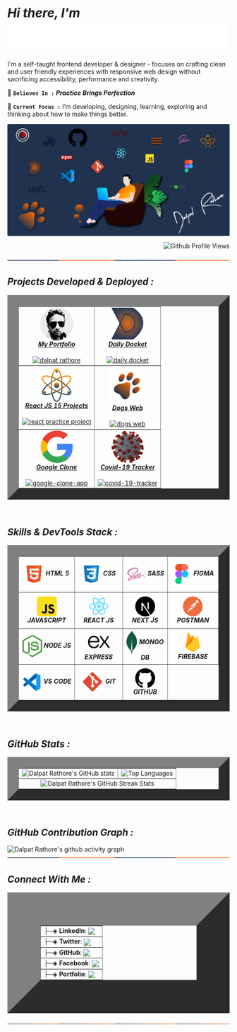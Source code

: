 <h1><i>Hi there,  I'm  <img align="center" alt="Dalpat Rathore" width="500" src="https://github.com/DalpatRathore/dalpatrathore/blob/main/assets/images/myname.gif"> </i> </h1>
<!-- <h1><i>Hi there,  I'm Dalpat Rathore</i></h1> -->

I'm a self-taught frontend developer & designer - focuses on crafting clean and user friendly experiences with responsive web design without sacrificing accessibility, performance and creativity.

📌 **`Believes In :`** <strong> *Practice Brings Perfection* </strong>

🎯 **`Current Focus :`** I’m developing, designing, learning, exploring and thinking about how to make things better.

<img align="center" alt="Programmer" src="https://github.com/DalpatRathore/dalpatrathore/blob/main/assets/images/heroImg.webp">
<p align="right"> <img src="https://komarev.com/ghpvc/?username=dalpatrathore&color=001d3d&style=plastic&label=Github+Profile+Views" alt="Github Profile Views" /> </p>
<img align="center" alt="line" src="https://github.com/DalpatRathore/dalpatrathore/blob/main/assets/images/line-1.svg">
<br>

<h2><i>Projects Developed & Deployed :</i></h2>

<table border="25">
  <tr>
    <td align='center'>
      <a href="https://dalpatrathoredev.web.app">
          <img align="center" alt="dalpat rathore" width="75px" src="https://github.com/DalpatRathore/dalpatrathore/blob/main/assets/images/dalpatrathore.png" />
           <br>
          <strong><i>My Portfolio</i></strong>
     </a>
      <br>
      <br>
     <a href="https://dalpatrathoredev.web.app">
        <img align="center" alt="dalpat rathore" src="https://github-readme-stats.vercel.app/api/pin/?username=dalpatrathore&repo=dalpatrathore&bg_color=0,14213d,ca6702&title_color=afbecd&text_color=abcdef&border_radius=10" />   
    </a>
   </td>
      
   <td align='center'>
     <a href="https://dailydocket.web.app/">
        <img align="center" alt="daily docket" width="75px" src="https://github.com/DalpatRathore/dalpatrathore/blob/main/assets/images/dailydocket.png" />
           <br>
        <strong><i>Daily Docket</i></strong>
    </a>
     <br>
     <br>
     <a href="https://github.com/dalpatrathore/daily-docket">
        <img align="center" alt="daily docket" src="https://github-readme-stats.vercel.app/api/pin/?username=dalpatrathore&repo=daily-docket&bg_color=0,001427,132a13,001427&title_color=afbdce&text_color=abcdef&border_radius=10" />   
    </a>
   </td>
  </tr>
 
  <tr>
   <td align='center'>
     <a href="https://react15proj.web.app">
         <img align="center" alt="react 15 projects" width="75px" src="https://github.com/DalpatRathore/dalpatrathore/blob/main/assets/images/react15proj.png" />
         <br>
      <strong><i>React JS 15 Projects</i></strong>
    </a>
    <br>
    <br>
     <a href="https://github.com/dalpatrathore/react-15-proj...">
        <img align="center" alt="react practice project" src="https://github-readme-stats.vercel.app/api/pin/?username=dalpatrathore&repo=react-15-proj...&bg_color=0,001427,132a13,001427&title_color=afbdce&text_color=abcdef&border_radius=10" />   
    </a>
  </td>       

   <td align='center' >
     <a href="https://dogsdetails.web.app/">
       <img align="center" alt="dogs web" width="85px" src="https://github.com/DalpatRathore/dalpatrathore/blob/main/assets/images/dogsweb.png" />
       <br>
      <strong><i>Dogs Web</i></strong>
    </a>
    <br>
    <br>
     <a href="https://github.com/dalpatrathore/dogs-web">
        <img align="center" alt="dogs web" src="https://github-readme-stats.vercel.app/api/pin/?username=dalpatrathore&repo=dogs-web&bg_color=0,001427,132a13,001427&title_color=afbdce&text_color=abcdef&border_radius=10" />   
    </a>
  </td>
 </tr>

 <tr>  
 <td align='center'>
       <a href="https://cloneapp111.web.app/">
        <img align="center" alt="Google Clone" width="75px" src="https://github.com/DalpatRathore/dalpatrathore/blob/main/assets/images/googleclone.png" />
         </br>
       <strong><i>Google Clone</i></strong>
    </a>
    <br>
    <br>
     <a href="https://github.com/dalpatrathore/google-clone-app">
        <img align="center" alt="google-clone-app" src="https://github-readme-stats.vercel.app/api/pin/?username=dalpatrathore&repo=google-clone-app&bg_color=0,001427,132a13,001427&title_color=afbdce&text_color=abcdef&border_radius=10" />   
    </a>
 </td>
    
 <td align='center' >
      <a href="https://covid19tracks.web.app/">
        <img align="center" alt="Covid-19 Tracker" width="75px" src="https://github.com/DalpatRathore/dalpatrathore/blob/main/assets/images/covid19.png" />
        <br>
        <strong><i>Covid-19 Tracker</i></strong>
      </a>
    <br>
    <br>
     <a href="https://github.com/dalpatrathore/covid-19-tracker">
        <img align="center" alt="covid-19-tracker" src="https://github-readme-stats.vercel.app/api/pin/?username=dalpatrathore&repo=covid-19-tracker&bg_color=0,001427,132a13,001427&title_color=afbdce&text_color=abcdef&border_radius=10" />   
    </a>
    </td> 
 </tr>

</table>

<br>

<h2><i>Skills & DevTools Stack :</i></h2>

<table border="25">
<tr>
    <td align='center' width="200" height="75">
       <img align='center' alt="HTML 5" width="45px" src="https://github.com/DalpatRathore/dalpatrathore/blob/main/assets/icons/html-icon.svg" />
       <strong><i>HTML 5</i></strong>
    </td>
    <td align='center'width="200" height="75">
       <img align='center' alt="CSS 3" width="45px" src="https://github.com/DalpatRathore/dalpatrathore/blob/main/assets/icons/css-icon.svg" />
       <strong><i>CSS</i></strong>
    </td>
    <td align='center' width="200" height="75">
       <img align="center" alt="Sass" width="45px" src="https://github.com/DalpatRathore/dalpatrathore/blob/main/assets/icons/sass-icon.svg" />
       <strong><i>SASS</i></strong>
    </td>
    <td align='center' width="200" height="75">
       <img align="center" alt="Figma" width="45px" src="https://github.com/DalpatRathore/dalpatrathore/blob/main/assets/icons/figma-icon.svg" />
      <strong><i>FIGMA</i></strong>
    </td>
</tr>
<tr>
    
   <td align='center' width="200" height="75">
       <img align="center" alt="JavaScript" width="45px" src="https://github.com/DalpatRathore/dalpatrathore/blob/main/assets/icons/javascript-icon.svg" />
        <strong><i>JAVASCRIPT</i></strong>
    </td>

   <td align='center' width="200" height="75">
       <img align="center" alt="React JS" width="45px" src="https://github.com/DalpatRathore/dalpatrathore/blob/main/assets/icons/reactjs-icon.svg" />
       <strong><i>REACT JS</i></strong>
    </td>

   <td align='center' width="200" height="75">
       <img align="center" alt="Next JS" width="45px" src="https://github.com/DalpatRathore/dalpatrathore/blob/main/assets/icons/nextjs-icon.svg" />
               <strong><i>NEXT JS</i></strong>
    </td>

   <td align='center' width="200" height="75">
       <img align="center" alt="Postman" width="45px" src="https://github.com/DalpatRathore/dalpatrathore/blob/main/assets/icons/postman-icon.svg" />
               <strong><i>POSTMAN</i></strong>
    </td>

</tr>
<tr>
      <td align='center' width="200" height="75">
       <img align="center" alt="Node JS" width="45px" src="https://github.com/DalpatRathore/dalpatrathore/blob/main/assets/icons/nodejs-icon.svg" />
               <strong><i>NODE JS</i></strong>
    </td>
     <td align='center' width="200" height="75">
       <img align="center" alt="Express JS" width="65px" src="https://github.com/DalpatRathore/dalpatrathore/blob/main/assets/icons/express-icon.svg" />
              <strong><i>EXPRESS</i></strong>
    </td>     
     <td align='center' width="200" height="75">
       <img align="center" alt="Mongo DB" width="25px" src="https://github.com/DalpatRathore/dalpatrathore/blob/main/assets/icons/mongodb-icon.svg" />
               <strong><i>MONGO DB</i></strong>
    </td>   
    <td align='center' width="200" height="75">
       <img align="center" alt="Firebase" width="35px" src="https://github.com/DalpatRathore/dalpatrathore/blob/main/assets/icons/firebase-icon.svg" />
              <strong><i>FIREBASE</i></strong>
    </td>

</tr>
<tr>
     
   <td align='center' width="200" height="75">
       <img align="center" alt="Visual Studio Code" width="45px" src="https://github.com/DalpatRathore/dalpatrathore/blob/main/assets/icons/vscode-icon.svg" />
               <strong><i>VS CODE</i></strong>
    </td>

   <td align='center'width="200" height="75">
       <img align="center" alt="Git" width="50px" src="https://github.com/DalpatRathore/dalpatrathore/blob/main/assets/icons/git-icon.svg" />
               <strong><i>GIT</i></strong>
    </td>
    <td align='center' width="200" height="75">
       <img align="center" alt="GitHub" width="45px" src="https://github.com/DalpatRathore/dalpatrathore/blob/main/assets/icons/github-icon.svg" />
              <strong><i>GITHUB</i></strong>
    </td>
 </tr>
</table>
<br>

<h2><i>GitHub Stats :</i></h2>

<table border="25">
  <tr>
    <td valign="top"><img src="https://github-readme-stats.vercel.app/api?username=DalpatRathore&count_private=true&theme=algolia&show_icons=true&icon_color=FFA500&title_color=f4791f&bg_color=0,0F2027,03071e&text_color=FFF" alt ="Dalpat Rathore's GitHub stats"/></td>
    <td valign="top"><img src="https://github-readme-stats.vercel.app/api/top-langs/?username=DalpatRathore&layout=compact&langs_count=10" alt ="Top Languages"/></td>
  </tr>
   <tr>
    <td colspan="2" align="center"><img src="http://github-readme-streak-stats.herokuapp.com?user=dalpatrathore&hide_border=true&date_format=j%20M%5B%20Y%5D&stroke=03071E&sideNums=1E325C&dates=0B17EE" alt ="Dalpat Rathore's GitHub Streak Stats"/>  </td>
    
  </tr>
</table>
<br>


<h2><i>GitHub Contribution Graph :</i></h2>

![Dalpat Rathore's github activity graph](https://activity-graph.herokuapp.com/graph?username=DalpatRathore&theme=rogue&line=f4791f&point=461220)
<img align="center" alt="line" src="https://github.com/DalpatRathore/dalpatrathore/blob/main/assets/images/line-1.svg">

<h2><i>Connect With Me :</i></h2>

<table border="75">
<tr>
  <td>
    ├─◈ <strong>LinkedIn</strong>: <a href="https://linkedin.com/in/dalpatrathore"> <img align="center" src="https://img.shields.io/badge/dalpatrathore-0077B5?style=plastic&logo=linkedin&logoColor=white"></a>
  </td>
  
   </tr>
  <tr>
  <td>
     ├─◈ <strong>Twitter</strong>: <a href="https://twitter.com/ingenuity_brain"> <img align="center" src="https://img.shields.io/badge/@ingenuity_brain-1DA1F2?style=plastic&logo=twitter&logoColor=white"></a> 
    
  </td>
   </tr> <tr>
 <td>
   ├─◈ <strong>GitHub</strong>: <a href="https://github.com/dalpatrathore"> <img align="center" src="https://img.shields.io/badge/dalpatrathore-100000?style=plastic&logo=github&logoColor=white"></a>    
  </td>
   </tr> 
  <tr>
  <td>
      ├─◈ <strong>Facebook</strong>: <a href="https://facebook.com/dalpat.rathore"> <img align="center" src="https://img.shields.io/badge/dalpatrathore-1877F2?style=plastic&logo=facebook&logoColor=white"></a> 
  </td>
   </tr>
  <tr>
  <td>
      ├─◈ <strong>Portfolio</strong>: <a href="https://dalpatrathoredev.web.app/"> <img align="center" src="https://img.shields.io/badge/Dalpat Rathore-14213d?style=plastic&logo=About.me&logoColor=orange"></a> 
  </td>
   </tr>
</table>
<img align="center" alt="line" src="https://github.com/DalpatRathore/dalpatrathore/blob/main/assets/images/line-2.svg">